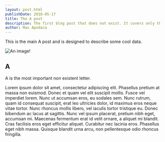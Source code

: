 ```yaml
---
layout: post.html
publishDate: 2018-05-17
title: The A post
description: The first blog post that does not exist. It covers only the bare minimum of material.
author: Max Apodaca
---
```


This is the main A post and is designed to describe some cool data.

![An image!](https://dummyimage.com/600x400/000/fff)

A
---

A is the most important non existent letter.

Lorem ipsum dolor sit amet, consectetur adipiscing elit. Phasellus pretium at massa non euismod. Donec et quam vel elit suscipit mollis. Fusce vel imperdiet lorem. Nunc ut accumsan eros, eu sodales sem. Nunc rutrum, quam id consequat suscipit, erat leo ultricies dolor, id maximus eros neque vitae tortor. Nunc rhoncus mollis libero, vel iaculis tortor tristique eu. Donec bibendum ac lacus at sagittis. Nunc vel ipsum placerat, pretium nibh eget, accumsan mi. Maecenas fermentum erat id velit ornare, a aliquet mi blandit. Cras facilisis eros eget efficitur aliquet. Curabitur nec lacinia eros. Phasellus eget nibh massa. Quisque blandit urna arcu, non pellentesque odio rhoncus fringilla.
